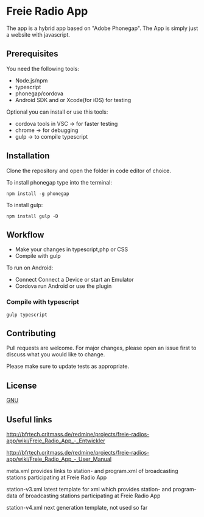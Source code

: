 # Freie Radio App

The app is a hybrid app based on "Adobe Phonegap". The App is simply just a website with javascript.

## Prerequisites

You need the following tools:
+ Node.js/npm
+ typescript
+ phonegap/cordova
+ Android SDK and or Xcode(for iOS) for testing

Optional you can install or use this tools:
+ cordova tools in VSC -> for faster testing
+ chrome -> for debugging
+ gulp -> to compile typescript 


## Installation

Clone the repository and open the folder in code editor of choice.

To install phonegap type into the terminal:
 
```
npm install -g phonegap
```
To install gulp:

```gulp
npm install gulp -D
```

## Workflow
+ Make your changes in typescript,php or CSS
+ Compile with gulp

To run on Android:
+ Connect Connect a Device or start an Emulator
+ Cordova run Android or use the plugin


### Compile with typescript
```gulp
gulp typescript
```


## Contributing
Pull requests are welcome. For major changes, please open an issue first to discuss what you would like to change.

Please make sure to update tests as appropriate.

## License
[GNU](https://choosealicense.com/licenses/gpl-3.0/)

## Useful links

http://bfrtech.critmass.de/redmine/projects/freie-radios-app/wiki/Freie_Radio_App_-_Entwickler

http://bfrtech.critmass.de/redmine/projects/freie-radios-app/wiki/Freie_Radio_App_-_User_Manual


meta.xml 
provides links to station- and program.xml of broadcasting stations participating at Freie Radio App

station-v3.xml
latest template for xml which provides station- and program-data of broadcasting stations participating at Freie Radio App

station-v4.xml 
next generation template, not used so far
